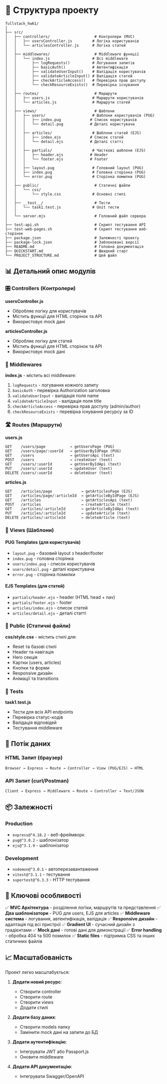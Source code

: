 # 📁 Структура проекту

```
fullstack_hw61/
│
├── src/
│   ├── controllers/                    # Контролери (MVC)
│   │   ├── usersController.js         # Логіка користувачів
│   │   └── articlesController.js      # Логіка статей
│   │
│   ├── middlewares/                    # Middleware функції
│   │   └── index.js                   # Всі middleware
│   │       ├── logRequests()          # Логування запитів
│   │       ├── basicAuth()            # Автентифікація
│   │       ├── validateUserInput()    # Валідація користувачів
│   │       ├── validateArticleInput() # Валідація статей
│   │       ├── checkArticleAccess()   # Перевірка прав доступу
│   │       └── checkResourceExists()  # Перевірка існування
│   │
│   ├── routes/                         # Маршрути
│   │   ├── users.js                   # Маршрути користувачів
│   │   └── articles.js                # Маршрути статей
│   │
│   ├── views/                          # Шаблони
│   │   ├── users/                     # Шаблони користувачів (PUG)
│   │   │   ├── index.pug             # Список користувачів
│   │   │   └── detail.pug            # Деталі користувача
│   │   │
│   │   ├── articles/                  # Шаблони статей (EJS)
│   │   │   ├── index.ejs             # Список статей
│   │   │   └── detail.ejs            # Деталі статті
│   │   │
│   │   ├── partials/                  # Часткові шаблони (EJS)
│   │   │   ├── header.ejs            # Header
│   │   │   └── footer.ejs            # Footer
│   │   │
│   │   ├── layout.pug                 # Головний layout (PUG)
│   │   ├── index.pug                  # Головна сторінка (PUG)
│   │   └── error.pug                  # Сторінка помилки (PUG)
│   │
│   ├── public/                         # Статичні файли
│   │   └── css/
│   │       └── style.css              # Основні стилі
│   │
│   ├── __test__/                       # Тести
│   │   └── task1.test.js              # Unit тести
│   │
│   └── server.mjs                      # Головний файл сервера
│
├── test-api.sh                         # Скрипт тестування API
├── test-web-pages.sh                   # Скрипт тестування веб-сторінок
├── package.json                        # Залежності проекту
├── package-lock.json                   # Заблоковані версії
├── README.md                           # Головна документація
├── QUICKSTART.md                       # Швидкий старт
└── PROJECT_STRUCTURE.md                # Цей файл
```

## 📊 Детальний опис модулів

### 🎛 Controllers (Контролери)

**usersController.js**
- Обробляє логіку для користувачів
- Містить функції для HTML сторінок та API
- Використовує mock дані

**articlesController.js**
- Обробляє логіку для статей
- Містить функції для HTML сторінок та API
- Використовує mock дані

### 🔧 Middlewares

**index.js** - містить всі middleware:
1. `logRequests` - логування кожного запиту
2. `basicAuth` - перевірка Authorization заголовка
3. `validateUserInput` - валідація поля name
4. `validateArticleInput` - валідація поля title
5. `checkArticleAccess` - перевірка прав доступу (admin/author)
6. `checkResourceExists` - перевірка існування ресурсу за ID

### 🛣 Routes (Маршрути)

**users.js**
```
GET    /users/page           → getUsersPage (PUG)
GET    /users/page/:userId   → getUserByIdPage (PUG)
GET    /users                → getUsersApi (text)
POST   /users                → createUser (text)
GET    /users/:userId        → getUserByIdApi (text)
PUT    /users/:userId        → updateUser (text)
DELETE /users/:userId        → deleteUser (text)
```

**articles.js**
```
GET    /articles/page             → getArticlesPage (EJS)
GET    /articles/page/:articleId  → getArticleByIdPage (EJS)
GET    /articles                  → getArticlesApi (text)
POST   /articles                  → createArticle (text)
GET    /articles/:articleId       → getArticleByIdApi (text)
PUT    /articles/:articleId       → updateArticle (text)
DELETE /articles/:articleId       → deleteArticle (text)
```

### 🎨 Views (Шаблони)

#### PUG Templates (для користувачів)
- `layout.pug` - базовий layout з header/footer
- `index.pug` - головна сторінка
- `users/index.pug` - список користувачів
- `users/detail.pug` - деталі користувача
- `error.pug` - сторінка помилки

#### EJS Templates (для статей)
- `partials/header.ejs` - header (HTML head + nav)
- `partials/footer.ejs` - footer
- `articles/index.ejs` - список статей
- `articles/detail.ejs` - деталі статті

### 🎨 Public (Статичні файли)

**css/style.css** - містить стилі для:
- Reset та базові стилі
- Header та навігація
- Hero секція
- Картки (users, articles)
- Кнопки та форми
- Responsive дизайн
- Анімації та transitions

### 🧪 Tests

**task1.test.js**
- Тести для всіх API endpoints
- Перевірка статус-кодів
- Валідація відповідей
- Тестування middleware

## 🔄 Потік даних

### HTML Запит (браузер)
```
Browser → Express → Route → Controller → View (PUG/EJS) → HTML
```

### API Запит (curl/Postman)
```
Client → Express → Middleware → Route → Controller → Text/JSON
```

## 📦 Залежності

### Production
- `express@^4.18.2` - веб-фреймворк
- `pug@^3.0.2` - шаблонізатор
- `ejs@^3.1.9` - шаблонізатор

### Development
- `nodemon@^3.0.1` - автоперезавантаження
- `vitest@^3.1.1` - тестування
- `supertest@^6.3.3` - HTTP тестування

## 🎯 Ключові особливості

✅ **MVC Архітектура** - розділення логіки, маршрутів та представлення
✅ **Два шаблонізатори** - PUG для users, EJS для articles
✅ **Middleware система** - логування, автентифікація, валідація
✅ **Responsive дизайн** - адаптація під всі пристрої
✅ **Gradient UI** - сучасний дизайн з градієнтами
✅ **Mock дані** - готові дані для демонстрації
✅ **Error handling** - обробка 404 та 500 помилок
✅ **Static files** - підтримка CSS та інших статичних файлів

## 📈 Масштабованість

Проект легко масштабується:

1. **Додати новий ресурс**:
   - Створити controller
   - Створити route
   - Створити views
   - Додати стилі

2. **Додати базу даних**:
   - Створити models папку
   - Замінити mock дані на запити до БД

3. **Додати аутентифікацію**:
   - Інтегрувати JWT або Passport.js
   - Оновити middleware

4. **Додати API документацію**:
   - Інтегрувати Swagger/OpenAPI
